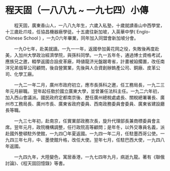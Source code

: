 # 程天固（一八八九 ~ 一九七四）小傳





　　程天固，廣東香山人，一八八九年生，六歲入私塾，十歲就謮香山中西學堂，十三歲赴爪哇，任協昌機器廠學徒。十五歲往新加坡，入英華中學\( Englo-Chinese School \) ，一九O六年畢業，同年加入同盟會新加坡分會。

　　一九O七年，赴美就讀。一九一一年，返國參加黃花岡之役，失敗後再度赴美，入加州大學政治經濟學院，與孫科同學。一九一五年冬，通過博士資格考試，應族兄之邀，輟學返國合設皮革廠，時値龍济光盤踞粵省，計畫被廹擱置，改任南洋兄弟烟草公司顧問，後自營實業，先後與人合資創辦鎢產公司、銅廠、皮革公司、化學工廠。

　　一九二一年二月，廣州市政府初立，應市長孫科之邀，任工務局長，一九二三年元月辭職。 翌年起任敎於國立廣東大學，並曾兼任法科主任。一九二六年初，加入西山會議派。國民政府定都南京後、歷任廣州總稅處處長、關稅總署署長、廣州市工務局長、廣州市長、廣東省政府委員、西南政務委員會委員、廣東省建設廳長等職。

　　一九三七年初，赴南京，任實業部政務次長，旋升代理部長兼商標委員會主席。翌年元月，政院機構調整，任行政院高等顧問；是年冬，以外交專員名義，派赴國外整頓駐外使館，一九四〇年夏返國。一九四一年二月，任駐墨西哥公使。一九四三年七月，中、墨使館升格，改任大使。翌年七月，任駐巴西大使，一九四八年返國。

　　一九四九年，大陸變色，寓居香港，一九七四年九月，病逝九龍。著有《聯俄討論》、《程天固回憶錄》等書。



